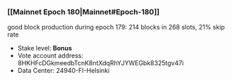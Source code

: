 ### [[Mainnet Epoch 180|Mainnet#Epoch-180]]
good block production during epoch 179: 214 blocks in 268 slots, 21% skip rate
* Stake level: **Bonus** 
* Vote account address: 8HKHFcDGkmeedbTcnK8ntXdqRhYJYWEGbk8325tgv47i
* Data Center: 24940-FI-Helsinki